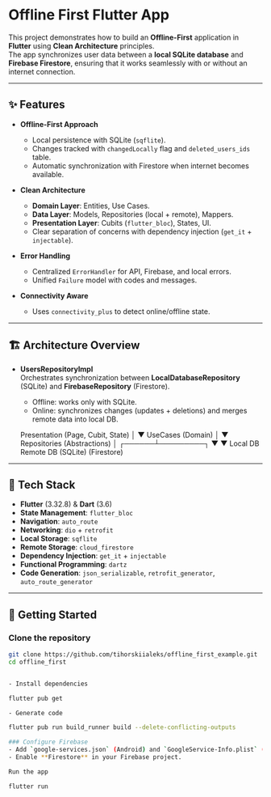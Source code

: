 # Offline First Flutter App

This project demonstrates how to build an **Offline-First** application in **Flutter** using **Clean Architecture** principles.  
The app synchronizes user data between a **local SQLite database** and **Firebase Firestore**, ensuring that it works seamlessly with or without an internet connection.

---

## ✨ Features

- **Offline-First Approach**
  - Local persistence with SQLite (`sqflite`).
  - Changes tracked with `changedLocally` flag and `deleted_users_ids` table.
  - Automatic synchronization with Firestore when internet becomes available.

- **Clean Architecture**
  - **Domain Layer**: Entities, Use Cases.
  - **Data Layer**: Models, Repositories (local + remote), Mappers.
  - **Presentation Layer**: Cubits (`flutter_bloc`), States, UI.
  - Clear separation of concerns with dependency injection (`get_it` + `injectable`).

- **Error Handling**
  - Centralized `ErrorHandler` for API, Firebase, and local errors.
  - Unified `Failure` model with codes and messages.

- **Connectivity Aware**
  - Uses `connectivity_plus` to detect online/offline state.

---

## 🏗️ Architecture Overview


- **UsersRepositoryImpl**  
  Orchestrates synchronization between **LocalDatabaseRepository** (SQLite) and **FirebaseRepository** (Firestore).  
  - Offline: works only with SQLite.  
  - Online: synchronizes changes (updates + deletions) and merges remote data into local DB.  

  Presentation (Page, Cubit, State)
        │
        ▼
   UseCases (Domain)
        │
        ▼
Repositories (Abstractions)
        │
 ┌──────┴─────────┐
 ▼                ▼
Local DB        Remote DB
(SQLite)       (Firestore)


---

## 📂 Tech Stack

- **Flutter** (3.32.8) & **Dart** (3.6)
- **State Management**: `flutter_bloc`
- **Navigation**: `auto_route`
- **Networking**: `dio` + `retrofit`
- **Local Storage**: `sqflite`
- **Remote Storage**: `cloud_firestore`
- **Dependency Injection**: `get_it` + `injectable`
- **Functional Programming**: `dartz`
- **Code Generation**: `json_serializable`, `retrofit_generator`, `auto_route_generator`

---

## 🚀 Getting Started

### Clone the repository
```bash
git clone https://github.com/tihorskiialeks/offline_first_example.git
cd offline_first


- Install dependencies

flutter pub get

- Generate code

flutter pub run build_runner build --delete-conflicting-outputs

### Configure Firebase
- Add `google-services.json` (Android) and `GoogleService-Info.plist` (iOS).
- Enable **Firestore** in your Firebase project.

Run the app

flutter run